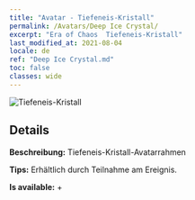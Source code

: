 ```yaml
---
title: "Avatar - Tiefeneis-Kristall"
permalink: /Avatars/Deep Ice Crystal/
excerpt: "Era of Chaos  Tiefeneis-Kristall"
last_modified_at: 2021-08-04
locale: de
ref: "Deep Ice Crystal.md"
toc: false
classes: wide
---
```

 ![Tiefeneis-Kristall](/images/a/avatarFrame_91.png)

## Details

 **Beschreibung:** Tiefeneis-Kristall-Avatarrahmen 

 **Tips:** Erhältlich durch Teilnahme am Ereignis. 

 **Is available:**  + 

